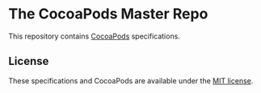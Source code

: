 # The CocoaPods Master Repo

This repository contains [CocoaPods](https://github.com/CocoaPods/CocoaPods) specifications.

## License

These specifications and CocoaPods are available under the [MIT license](http://www.opensource.org/licenses/mit-license.php).
